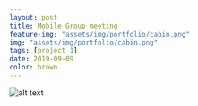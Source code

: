 ```yaml
---
layout: post
title: Mobile Group meeting
feature-img: "assets/img/portfolio/cabin.png"
img: "assets/img/portfolio/cabin.png"
tags: [project 1]
date: 2019-09-09
color: brown
---
```




![alt text](https://github.com/aemooooon/app/blob/master/assets/img/p/027.png?raw=true "Mobile Group meeting")